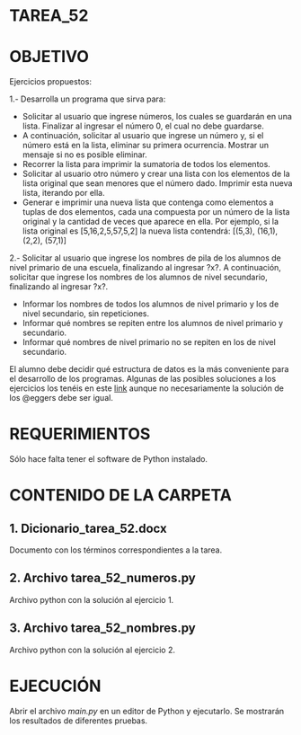 ﻿# TAREA_52

# OBJETIVO

Ejercicios propuestos:

1.- Desarrolla un programa que sirva para:
- Solicitar al usuario que ingrese números, los cuales se guardarán en una lista. Finalizar al ingresar el
número 0, el cual no debe guardarse.
- A continuación, solicitar al usuario que ingrese un número y, si el número está en la lista, eliminar su
primera ocurrencia. Mostrar un mensaje si no es posible eliminar.
- Recorrer la lista para imprimir la sumatoria de todos los elementos.
- Solicitar al usuario otro número y crear una lista con los elementos de la lista original que sean menores
que el número dado. Imprimir esta nueva lista, iterando por ella.
- Generar e imprimir una nueva lista que contenga como elementos a tuplas de dos elementos, cada una
compuesta por un número de la lista original y la cantidad de veces que aparece en ella. Por ejemplo, si
la lista original es [5,16,2,5,57,5,2] la nueva lista contendrá: [(5,3), (16,1), (2,2), (57,1)]

2.- Solicitar al usuario que ingrese los nombres de pila de los alumnos de nivel primario de una escuela,
finalizando al ingresar ?x?. A continuación, solicitar que ingrese los nombres de los alumnos de nivel
secundario, finalizando al ingresar ?x?.
- Informar los nombres de todos los alumnos de nivel primario y los de nivel secundario, sin repeticiones.
- Informar qué nombres se repiten entre los alumnos de nivel primario y secundario.
- Informar qué nombres de nivel primario no se repiten en los de nivel secundario.

El alumno debe decidir qué estructura de datos es la más conveniente para el desarrollo de los
programas. Algunas de las posibles soluciones a los ejercicios los tenéis en este [link](http://patriciaemiguel.com/ejercicios/python/2019/03/10/ejercicios-estructuras_datos-python.html) aunque no
necesariamente la solución de los @eggers debe ser igual.

# REQUERIMIENTOS

Sólo hace falta tener el software de Python instalado.

# CONTENIDO DE LA CARPETA

##  1. Dicionario_tarea_52.docx

Documento con los términos correspondientes a la tarea.


##  2. Archivo **tarea_52_numeros.py**

Archivo python con la solución al ejercicio 1.

##  3. Archivo **tarea_52_nombres.py**

Archivo python con la solución al ejercicio 2.


# EJECUCIÓN

Abrir el archivo *main.py* en un editor de Python y ejecutarlo. Se mostrarán los resultados de diferentes pruebas. 





